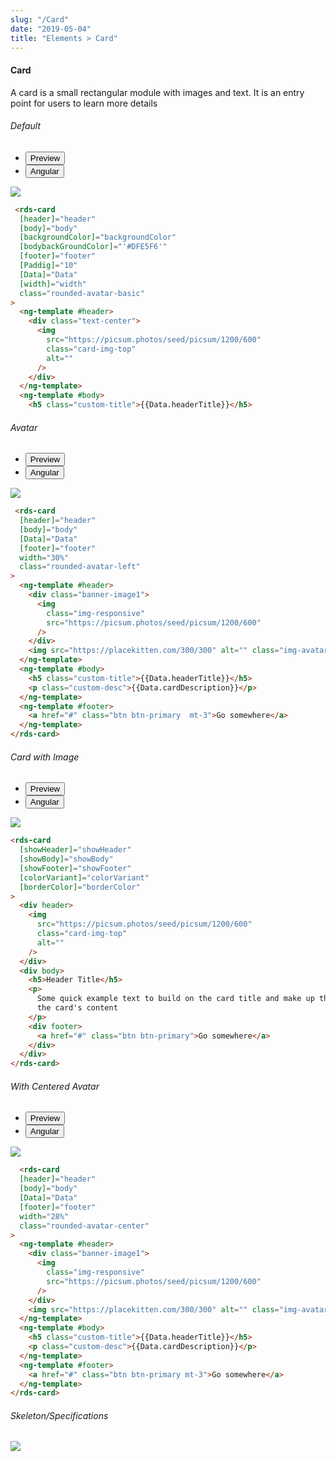 ```yaml
---
slug: "/Card"
date: "2019-05-04"
title: "Elements > Card"
---
```

<!-- CSS only -->
<link href="https://cdn.jsdelivr.net/npm/bootstrap@5.1.3/dist/css/bootstrap.min.css" rel="stylesheet" integrity="sha384-1BmE4kWBq78iYhFldvKuhfTAU6auU8tT94WrHftjDbrCEXSU1oBoqyl2QvZ6jIW3" crossorigin="anonymous">
<link rel="stylesheet" href="../../../../../../../raaghu/src/assets/css/style-elements.css">
<link rel="stylesheet" href="../../../../../../../raaghu/src/assets/css/main.css">




#### Card

<p class="">A card is a small rectangular module with images and text. It is an entry point for users to learn more details</p>

<section class="py-4">
    <h6>Default</h6>
    <div class="py-3">
      <div class="cust-tabs">
        <ul class="nav nav-tabs" id="myTab" role="tablist">
          <li class="nav-item" role="presentation">
            <button class="nav-link active" id="PreviewBasic-tab" data-bs-toggle="tab" data-bs-target="#PreviewBasic" type="button" role="tab" aria-controls="PreviewBasic" aria-selected="true">Preview </button>
          </li>
          <li class="nav-item" role="presentation">
            <button class="nav-link" id="AngularBasic-tab" data-bs-toggle="tab" data-bs-target="#AngularBasic" type="button" role="tab" aria-controls="AngularBasic" aria-selected="false"><i class="bi bi-code-slash" style="font-size:1.0rem"></i>Angular</button>
          </li>
        </ul>
      </div>
      <div class="tab-content card border" id="myTabContent">
        <div class="tab-pane fade show active" id="PreviewBasic" role="tabpanel" aria-labelledby="PreviewBasic-tab">
         <div class="contents  p-5">
              <div class="row">
               <div class="col-md-12">
                <img src="/images/card-basic.png" class="img-fluid w-100"></div>
              </div>
             </div>
        </div>
        <div class="tab-pane fade show" id="AngularBasic" role="tabpanel" aria-labelledby="AngularBasic-tab">
          <div class="contents bg-code">
<div class="row m-0">

```html
 <rds-card
  [header]="header"
  [body]="body"
  [backgroundColor]="backgroundColor"
  [bodybackGroundColor]="'#DFE5F6'"
  [footer]="footer"
  [Paddig]="10"
  [Data]="Data"
  [width]="width"
  class="rounded-avatar-basic"
>
  <ng-template #header>
    <div class="text-center">
      <img
        src="https://picsum.photos/seed/picsum/1200/600"
        class="card-img-top"
        alt=""
      />
    </div>
  </ng-template>
  <ng-template #body>
    <h5 class="custom-title">{{Data.headerTitle}}</h5>
```
</div>
</div>
  </div>
        </div>
      </div>
    </div>
  </section>
   


   <section class="py-4">
    <h6>Avatar</h6>
    <div class="py-3">
      <div class="cust-tabs">
         <ul class="nav nav-tabs" id="myTab" role="tablist">
          <li class="nav-item" role="presentation">
            <button class="nav-link active" id="PreviewWithAvtar-tab" data-bs-toggle="tab" data-bs-target="#PreviewWithAvtar" type="button" role="tab" aria-controls="PreviewWithAvtar" aria-selected="true">Preview </button>
          </li>
          <li class="nav-item" role="presentation">
            <button class="nav-link" id="AngularWithAvtar-tab" data-bs-toggle="tab" data-bs-target="#AngularWithAvtar" type="button" role="tab" aria-controls="AngularBasic" aria-selected="false"><i class="bi bi-code-slash" style="font-size:1.0rem"></i>Angular</button>
          </li>
        </ul>
      </div>
      <div class="tab-content card border" id="myTabContent">
        <div class="tab-pane fade show active" id="PreviewWithAvtar" role="tabpanel" aria-labelledby="PreviewWithAvtar-tab">
         <div class="contents  p-5">
             <div class="row">
             <div class="col-md-12">
                  <img src="/images/card-avatar.png"class="img-fluid w-50"> 
                  </div>                                
           </div>               
         </div>
        </div>
        <div class="tab-pane fade show" id="AngularWithAvtar" role="tabpanel" aria-labelledby="AngularWithAvtar-tab">
          <div class="contents bg-code">
<div class="row m-0">

```html
 <rds-card
  [header]="header"
  [body]="body"
  [Data]="Data"
  [footer]="footer"
  width="30%"
  class="rounded-avatar-left"
>
  <ng-template #header>
    <div class="banner-image1">
      <img
        class="img-responsive"
        src="https://picsum.photos/seed/picsum/1200/600"
      />
    </div>
    <img src="https://placekitten.com/300/300" alt="" class="img-avatar-left" />
  </ng-template>
  <ng-template #body>
    <h5 class="custom-title">{{Data.headerTitle}}</h5>
    <p class="custom-desc">{{Data.cardDescription}}</p>
  </ng-template>
  <ng-template #footer>
    <a href="#" class="btn btn-primary  mt-3">Go somewhere</a>
  </ng-template>
</rds-card>
```
</div>
</div>
  </div>
        </div>
      </div>
    </div>
  </section>

<section class="py-4">
    <h6>Card with Image</h6>
    <div class="py-3">
      <div class="cust-tabs">
        <ul class="nav nav-tabs" id="myTab" role="tablist">
          <li class="nav-item" role="presentation">
            <button class="nav-link active" id="PreviewImage-tab" data-bs-toggle="tab" data-bs-target="#PreviewImage" type="button" role="tab" aria-controls="PreviewImage" aria-selected="true">Preview </button>
          </li>
          <li class="nav-item" role="presentation">
            <button class="nav-link" id="AngularBasic-tab" data-bs-toggle="tab" data-bs-target="#AngularBasic" type="button" role="tab" aria-controls="AngularBasic" aria-selected="false"><i class="bi bi-code-slash" style="font-size:1.0rem"></i>Angular</button>
          </li>
        </ul>
      </div>
      <div class="tab-content card border" id="myTabContent">
        <div class="tab-pane fade show active" id="PreviewImage" role="tabpanel" aria-labelledby="PreviewImage-tab">
         <div class="contents  p-5">
              <div class="row">
               <div class="col-md-12">
                <img src="/images/card-with-image.png" class="img-fluid w-50"></div>
              </div>
             </div>
        </div>
        <div class="tab-pane fade show" id="AngularBasic" role="tabpanel" aria-labelledby="AngularBasic-tab">
          <div class="contents bg-code">
<div class="row m-0">

```html
<rds-card
  [showHeader]="showHeader"
  [showBody]="showBody"
  [showFooter]="showFooter"
  [colorVariant]="colorVariant"
  [borderColor]="borderColor"
>
  <div header>
    <img
      src="https://picsum.photos/seed/picsum/1200/600"
      class="card-img-top"
      alt=""
    />
  </div>
  <div body>
    <h5>Header Title</h5>
    <p>
      Some quick example text to build on the card title and make up the bulk of
      the card's content
    </p>
    <div footer>
      <a href="#" class="btn btn-primary">Go somewhere</a>
    </div>
  </div>
</rds-card>
```
</div>
</div>
  </div>
        </div>
      </div>
    </div>
  </section>
   


<section class="py-4">
    <h6>With Centered Avatar</h6>
    <div class="py-3">
      <div class="cust-tabs">
        <ul class="nav nav-tabs" id="myTab" role="tablist">
          <li class="nav-item" role="presentation">
            <button class="nav-link active" id="PreviewWithAvtarCenter-tab" data-bs-toggle="tab" data-bs-target="#PreviewWithAvtar" type="button" role="tab" aria-controls="PreviewWithAvtarCenter" aria-selected="true">Preview </button>
          </li>
          <li class="nav-item" role="presentation">
            <button class="nav-link" id="AngularWithAvtarCenter-tab" data-bs-toggle="tab" data-bs-target="#AngularWithAvtarCenter" type="button" role="tab" aria-controls="AngularWithAvtarCenter" aria-selected="false"><i class="bi bi-code-slash" style="font-size:1.0rem"></i>Angular</button>
          </li>
        </ul>
      </div>
      <div class="tab-content card border" id="myTabContent">
        <div class="tab-pane fade show active" id="PreviewWithAvtarCenter" role="tabpanel" aria-labelledby="PreviewWithAvtarCenter-tab">
         <div class="contents p-5">
              <div class="tab-pane fade show active" id="PreviewWithAvtarCenter" role="tabpanel" aria-labelledby="preview-tab">
   <div class="contents  p-5">
    <div class="row">
    <div class="col-md-12">
         <img src="/images/card-avatar-center.png"class="img-fluid w-50">  
         </div> 
   </div> 
   </div>
  </div>
  </div>
      </div>
        <div class="tab-pane fade show" id="AngularWithAvtarCenter" role="tabpanel" aria-labelledby="AngularWithAvtarCenter-tab">
          <div class="contents bg-code">
<div class="row m-0">

```html
  <rds-card
  [header]="header"
  [body]="body"
  [Data]="Data"
  [footer]="footer"
  width="28%"
  class="rounded-avatar-center"
>
  <ng-template #header>
    <div class="banner-image1">
      <img
        class="img-responsive"
        src="https://picsum.photos/seed/picsum/1200/600"
      />
    </div>
    <img src="https://placekitten.com/300/300" alt="" class="img-avatar" />
  </ng-template>
  <ng-template #body>
    <h5 class="custom-title">{{Data.headerTitle}}</h5>
    <p class="custom-desc">{{Data.cardDescription}}</p>
  </ng-template>
  <ng-template #footer>
    <a href="#" class="btn btn-primary mt-3">Go somewhere</a>
  </ng-template>
</rds-card>
```
</div>

  </div>
        </div>
      </div>
    </div>
  </section>



<section class="py-4">
<h6>Skeleton/Specifications</h6>
<div class="py-3">
 <div class="card border p-5">
  <div class="row">
      <div class="col-md-12">
        <img src="/images/card-skeleton.png" class="img-fluid">
     </div>
   </div>
   </div>
 </div>
</div>	

  </section>
  
<!-- JavaScript Bundle with Popper -->
<script src="https://cdn.jsdelivr.net/npm/@popperjs/core@2.9.2/dist/umd/popper.min.js" integrity="sha384-IQsoLXl5PILFhosVNubq5LC7Qb9DXgDA9i+tQ8Zj3iwWAwPtgFTxbJ8NT4GN1R8p" crossorigin="anonymous"></script><script src="https://cdn.jsdelivr.net/npm/bootstrap@5.0.2/dist/js/bootstrap.min.js" integrity="sha384-cVKIPhGWiC2Al4u+LWgxfKTRIcfu0JTxR+EQDz/bgldoEyl4H0zUF0QKbrJ0EcQF" crossorigin="anonymous"></script>

